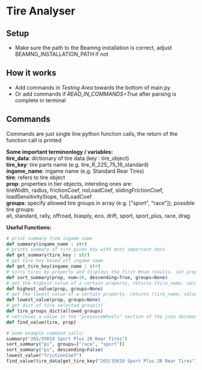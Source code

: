# Tire Analyser

## Setup
- Make sure the path to the Beamng installation is correct, adjust BEAMNG_INSTALLATION_PATH if not

## How it works
- Add commands in *Testing Area* towards the bottom of main.py
- Or add commands if *READ_IN_COMMANDS=True* after parsing is complete in terminal

## Commands
Commands are just single line python function calls, the return of the function call is printed

**Some important terminonlogy / variables:**  
__tire_data__: dictionary of tire data (key : tire_object)  
__tire_key__: tire parts name (e.g. tire_R_225_75_16_standard)  
__ingame_name__: ingame name (e.g. Standard Rear Tires)  
__tire__: refers to tire object  
__prop__: properties in tier objects, intersting ones are:  
tireWidth, radius, frictionCoef, noLoadCoef, slidingFrictionCoef, loadSensitivitySlope, fullLoadCoef  
__groups__: specify allowed tire groups in array (e.g. ["sport", "race"]), possible tire groups:  
all, standard, rally, offroad, biasply, eco, drift, sport, sport_plus, race, drag

**Useful Functions:**
```py
# print summary from ingame name
def summary(ingame_name : str)
# prints summary of tire given key with most important data
def get_summary(tire_key : str)
# get tire key based off ingame name
def get_tire_key(ingame_name : str)
# sorts tires by property and displays the first #num results. set property to "pi" to sort by estimated perf index
def sort_summary(prop, num=10, descending=True, groups=None)
# get the highest value of a certain property, returns (tire_name, value)
def highest_value(prop, groups=None)
# get the lowest value of a certain property. returns (tire_name, value)
def lowest_value(prop, groups=None)
# get dict of tire selected group(s)
def tire_groups_dict(allowed_groups)
# retrieves a value in the "pressureWheels" section of the json document which contains most tire parameters
def find_value(tire, prop)

# Some example command calls:
summary("265/35R19 Sport Plus 2R Rear Tires")
sort_summary("pi", groups=["race", "sport"])
sort_summary("pi", descending=False)
lowest_value("frictionCoef")
find_value(tire_data[get_tire_key("265/35R19 Sport Plus 2R Rear Tires")], "tireWidth")
```